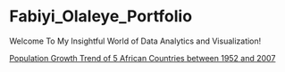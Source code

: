 # Fabiyi_Olaleye_Portfolio
Welcome To My Insightful World of Data Analytics and Visualization! 



[Population Growth Trend of 5 African Countries between 1952 and 2007](https://github.com/Olaleye14/africa_population_projects/edit/master/README.md)
